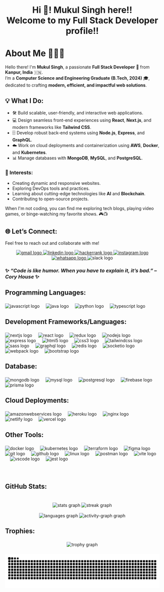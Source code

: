 <h1 align="center">Hi 👋! Mukul Singh here!!<br>Welcome to my Full Stack Developer profile!!</h1>


<!--<br clear="both">-->


# About Me 👨‍💻✨


Hello there! I'm **Mukul Singh**, a passionate **Full Stack Developer** 🚀 from **Kanpur, India** 🇮🇳.  
I’m a **Computer Science and Engineering Graduate (B.Tech, 2024)** 🎓, dedicated to crafting **modern, efficient, and impactful web solutions**.



## 💡 What I Do:
- 🛠️ Build scalable, user-friendly, and interactive web applications.
- 💻 Design seamless front-end experiences using **React**, **Next.js**, and modern frameworks like **Tailwind CSS**.
- 🗄️ Develop robust back-end systems using **Node.js**, **Express**, and **GraphQL**.
- ☁️ Work on cloud deployments and containerization using **AWS**, **Docker**, and **Kubernetes**.
- 📊 Manage databases with **MongoDB**, **MySQL**, and **PostgreSQL**.




### 🚀 Interests:
- Creating dynamic and responsive websites.
- Exploring DevOps tools and practices.
- Learning about cutting-edge technologies like **AI** and **Blockchain**.
- Contributing to open-source projects.

When I'm not coding, you can find me exploring tech blogs, playing video games, or binge-watching my favorite shows. 🎮📺


## 🌐 Let’s Connect:
Feel free to reach out and collaborate with me!  
<div align="center">
  <a href="mailto:mukulsingh0571@gmail.com?subject=Hey!%20I%20want%20to%20connect%20to%20you" target="_blank">
    <img src="https://img.shields.io/static/v1?message=Gmail&logo=gmail&label=&color=D14836&logoColor=white&labelColor=&style=for-the-badge" height="35" alt="gmail logo"  />
  </a>
  <a href="www.linkedin.com/in/mukul-singh-95385720a" target="_blank">
    <img src="https://img.shields.io/static/v1?message=LinkedIn&logo=linkedin&label=&color=0077B5&logoColor=white&labelColor=&style=for-the-badge" height="35" alt="linkedin logo"  />
  </a>
  <a href="https://www.hackerrank.com/profile/mukulsingh0571" target="_blank">
    <img src="https://img.shields.io/static/v1?message=HackerRank&logo=hackerrank&label=&color=2EC866&logoColor=white&labelColor=&style=for-the-badge" height="35" alt="hackerrank logo"  />
  </a>
  <a href="https://www.instagram.com/maverick.mukul/" target="_blank">
    <img src="https://img.shields.io/static/v1?message=Instagram&logo=instagram&label=&color=E4405F&logoColor=white&labelColor=&style=for-the-badge" height="35" alt="instagram logo"  />
  </a>
  <a href="https://wa.link/vz4t54" target="_blank">
    <img src="https://img.shields.io/static/v1?message=Whatsapp&logo=whatsapp&label=&color=25D366&logoColor=white&labelColor=&style=for-the-badge" height="35" alt="whatsapp logo"  />
  </a>
  <img src="https://img.shields.io/static/v1?message=Slack&logo=slack&label=&color=4A154B&logoColor=white&labelColor=&style=for-the-badge" height="35" alt="slack logo"  />
</div>



### ✨ *“Code is like humor. When you have to explain it, it’s bad.” – Cory House* ✨



<h2 align="left">Programming Languages:</h2>

###



<div align="left">
  <img src="https://skillicons.dev/icons?i=js" height="50" alt="javascript logo"  />
  <img width="12" />
  <img src="https://skillicons.dev/icons?i=java" height="50" alt="java logo"  />
  <img width="12" />
  <img src="https://skillicons.dev/icons?i=py" height="50" alt="python logo"  />
  <img width="12" />
  <img src="https://skillicons.dev/icons?i=ts" height="50" alt="typescript logo"  />
</div>

###



<h2 align="left">Development Frameworks/Languages:</h2>

###



<div align="left">
  <img src="https://skillicons.dev/icons?i=nextjs" height="50" alt="nextjs logo"  />
  <img width="12" />
  <img src="https://skillicons.dev/icons?i=react" height="50" alt="react logo"  />
  <img width="12" />
  <img src="https://skillicons.dev/icons?i=redux" height="50" alt="redux logo"  />
  <img width="12" />
  <img src="https://skillicons.dev/icons?i=nodejs" height="50" alt="nodejs logo"  />
  <img width="12" />
  <img src="https://skillicons.dev/icons?i=express" height="50" alt="express logo"  />
  <img width="12" />
  <img src="https://skillicons.dev/icons?i=html" height="50" alt="html5 logo"  />
  <img width="12" />
  <img src="https://skillicons.dev/icons?i=css" height="50" alt="css3 logo"  />
  <img width="12" />
  <img src="https://skillicons.dev/icons?i=tailwind" height="50" alt="tailwindcss logo"  />
  <img width="12" />
  <img src="https://skillicons.dev/icons?i=sass" height="50" alt="sass logo"  />
  <img width="12" />
  <img src="https://skillicons.dev/icons?i=graphql" height="50" alt="graphql logo"  />
  <img width="12" />
  <img src="https://skillicons.dev/icons?i=redis" height="50" alt="redis logo"  />
  <img width="12" />
  <img src="https://cdn.simpleicons.org/socketdotio/010101" height="50" alt="socketio logo"  />
  <img width="12" />
  <img src="https://skillicons.dev/icons?i=webpack" height="50" alt="webpack logo"  />
  <img width="12" />
  <img src="https://skillicons.dev/icons?i=bootstrap" height="50" alt="bootstrap logo"  />
</div>

###



<h2 align="left">Database:</h2>

###



<div align="left">
  <img src="https://skillicons.dev/icons?i=mongodb" height="50" alt="mongodb logo"  />
  <img width="12" />
  <img src="https://skillicons.dev/icons?i=mysql" height="50" alt="mysql logo"  />
  <img width="12" />
  <img src="https://skillicons.dev/icons?i=postgres" height="50" alt="postgresql logo"  />
  <img width="12" />
  <img src="https://skillicons.dev/icons?i=firebase" height="50" alt="firebase logo"  />
  <img width="12" />
  <img src="https://skillicons.dev/icons?i=prisma" height="50" alt="prisma logo"  />
</div>

###



<h2 align="left">Cloud Deployments:</h2>

###



<div align="left">
  <img src="https://skillicons.dev/icons?i=aws" height="50" alt="amazonwebservices logo"  />
  <img width="12" />
  <img src="https://skillicons.dev/icons?i=heroku" height="50" alt="heroku logo"  />
  <img width="12" />
  <img src="https://skillicons.dev/icons?i=nginx" height="50" alt="nginx logo"  />
  <img width="12" />
  <img src="https://skillicons.dev/icons?i=netlify" height="50" alt="netlify logo"  />
  <img width="12" />
  <img src="https://skillicons.dev/icons?i=vercel" height="50" alt="vercel logo"  />
</div>

###



<h2 align="left">Other Tools:</h2>

###



<div align="left">
  <img src="https://skillicons.dev/icons?i=docker" height="50" alt="docker logo"  />
  <img width="12" />
  <img src="https://skillicons.dev/icons?i=kubernetes" height="50" alt="kubernetes logo"  />
  <img width="12" />
  <img src="https://cdn.simpleicons.org/terraform/7B42BC" height="50" alt="terraform logo"  />
  <img width="12" />
  <img src="https://skillicons.dev/icons?i=figma" height="50" alt="figma logo"  />
  <img width="12" />
  <img src="https://skillicons.dev/icons?i=git" height="50" alt="git logo"  />
  <img width="12" />
  <img src="https://skillicons.dev/icons?i=github" height="50" alt="github logo"  />
  <img width="12" />
  <img src="https://skillicons.dev/icons?i=linux" height="50" alt="linux logo"  />
  <img width="12" />
  <img src="https://skillicons.dev/icons?i=postman" height="50" alt="postman logo"  />
  <img width="12" />
  <img src="https://skillicons.dev/icons?i=vite" height="50" alt="vite logo"  />
  <img width="12" />
  <img src="https://skillicons.dev/icons?i=vscode" height="50" alt="vscode logo"  />
  <img width="12" />
  <img src="https://skillicons.dev/icons?i=jest" height="50" alt="jest logo"  />
</div>

###

<br clear="both">

<h2 align="left">GitHub Stats:</h2>

###

<br clear="both">

<div align="center">
<img src="https://github-readme-stats.vercel.app/api?username=mukulsingh0571&hide_title=false&hide_rank=false&show_icons=true&include_all_commits=true&count_private=true&disable_animations=false&theme=tokyonight&locale=en&hide_border=false" height="170" alt="stats graph" />
<img src="https://streak-stats.demolab.com/?user=mukulsingh0571&locale=en&mode=daily&theme=tokyonight&hide_border=false&border_radius=5" height="170" alt="streak graph" />
  <br clear="both">
  <br clear="both">
<img src="https://github-readme-stats.vercel.app/api/top-langs?username=mukulsingh0571&locale=en&hide_title=false&layout=compact&card_width=320&langs_count=5&theme=tokyonight&hide_border=false" height="163" alt="languages graph" />
<img src="https://github-readme-activity-graph.vercel.app/graph?username=mukulsingh0571&theme=tokyo-night&area=true&hide_border=false" height="163" alt="activity-graph graph" />
</div>

###


<h2 align="left">Trophies:</h2>

###


<div align="center">
  <img src="https://github-profile-trophy.vercel.app?username=mukulsingh0571&theme=tokyonight" height="150" alt="trophy graph"  />
</div>













###

<div align="center">
  <img alt="snake eating my contributions" src="https://raw.githubusercontent.com/HILAYTRIVEDI/HILAYTRIVEDI/output/github-contribution-grid-snake.svg" />
</div>

###
